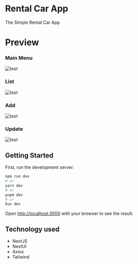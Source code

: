 # Rental Car App

The Simple Rental Car App

# Preview

### Main Menu

![test](https://drive.google.com/thumbnail?id=1AI_26GtwVJRsdTq0jb2kPgnVb5m_KVq3&sz=w300)

### List

![test](https://drive.google.com/thumbnail?id=1iuPjq6Wg-85REDvFzlB3-H3_2g1WFrMP&sz=w300)

### Add

![test](https://drive.google.com/thumbnail?id=1Z8qUtYJ5aV3XsCp31e2YcC-BY1EreKOe&sz=w300)

### Update

![test](https://drive.google.com/thumbnail?id=1uidtARgyiO-F7Jws14iQ7VNS11x04SCm&sz=w300)


## Getting Started

First, run the development server:

```bash
npm run dev
# or
yarn dev
# or
pnpm dev
# or
bun dev
```

Open [http://localhost:3000](http://localhost:3000) with your browser to see the result.

## Technology used

- NextJS
- NextUI
- Axios
- Tailwind